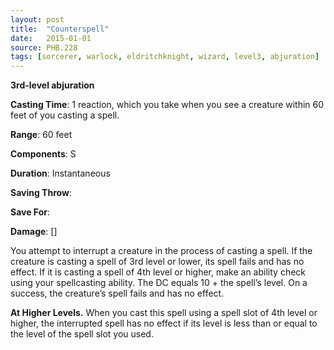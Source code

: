 ```yaml
---
layout: post
title:  "Counterspell"
date:   2015-01-01
source: PHB.228
tags: [sorcerer, warlock, eldritchknight, wizard, level3, abjuration]
---
```


**3rd-level abjuration**

**Casting Time**: 1 reaction, which you take when you see a creature within 60 feet of you casting a spell.

**Range**: 60 feet

**Components**: S

**Duration**: Instantaneous

**Saving Throw**:

**Save For**:

**Damage**: []

You attempt to interrupt a creature in the process of casting a spell. If the creature is casting a spell of 3rd level or lower, its spell fails and has no effect. If it is casting a spell of 4th level or higher, make an ability check using your spellcasting ability. The DC equals 10 + the spell’s level. On a success, the creature’s spell fails and has no effect.

**At Higher Levels.** When you cast this spell using a spell slot of 4th level or higher, the interrupted spell has no effect if its level is less than or equal to the level of the spell slot you used.

